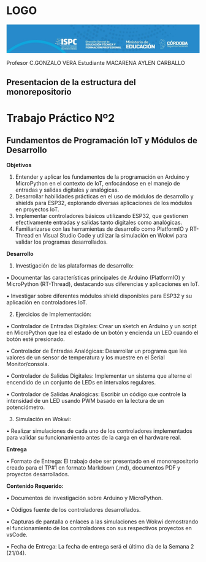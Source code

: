 # LOGO
![alt text](LOGO-1.jpg)  

Profesor C.GONZALO VERA
Estudiante MACARENA AYLEN CARBALLO
## Presentacion de la estructura del monorepositorio

# Trabajo Práctico Nº2  

## **Fundamentos de Programación IoT y Módulos de Desarrollo**  

**Objetivos**

1. Entender y aplicar los fundamentos de la programación en Arduino y MicroPython en el contexto de IoT, enfocándose en el manejo de entradas y salidas digitales y analógicas.
2. Desarrollar habilidades prácticas en el uso de módulos de desarrollo y shields para ESP32, explorando diversas aplicaciones de los módulos en proyectos IoT.
3. Implementar controladores básicos utilizando ESP32, que gestionen efectivamente entradas y salidas tanto digitales como analógicas.  
4. Familiarizarse con las herramientas de desarrollo como PlatformIO y RT-Thread en Visual Studio Code y utilizar la simulación en Wokwi para validar los programas desarrollados.  

**Desarrollo**  

1. Investigación de las plataformas de desarrollo:  

• Documentar las características principales de Arduino (PlatformIO) y MicroPython (RT-Thread), destacando sus diferencias y aplicaciones en IoT.  

• Investigar sobre diferentes módulos shield disponibles para ESP32 y su aplicación en controladores IoT. 

2. Ejercicios de Implementación:  

• Controlador de Entradas Digitales: Crear un sketch en Arduino y un script en MicroPython que lea el estado de un botón y encienda un LED cuando el botón esté presionado.  

• Controlador de Entradas Analógicas: Desarrollar un programa que lea valores de un sensor de temperatura y los muestre en el Serial Monitor/consola.  

• Controlador de Salidas Digitales: Implementar un sistema que alterne el encendido de un conjunto de LEDs en intervalos regulares.  

• Controlador de Salidas Analógicas: Escribir un código que controle la intensidad de un LED usando PWM basado en la lectura de un potenciómetro. 


3. Simulación en Wokwi:    

• Realizar simulaciones de cada uno de los controladores implementados para validar su funcionamiento antes de la carga en el hardware real. 


**Entrega**   

• Formato de Entrega: El trabajo debe ser presentado en el monorepositorio creado para el TP#1 en formato Markdown (.md), documentos PDF y proyectos desarrollados. 

**Contenido Requerido:**  

• Documentos de investigación sobre Arduino y MicroPython.  

• Códigos fuente de los controladores desarrollados.  

• Capturas de pantalla o enlaces a las simulaciones en Wokwi demostrando el funcionamiento de los controladores con sus respectivos proyectos en vsCode.   

• Fecha de Entrega: La fecha de entrega será el último día de la Semana 2 (21/04).